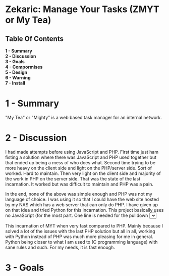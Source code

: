 
# Zekaric: Manage Your Tasks (ZMYT or My Tea)


## Table Of Contents

**1 - Summary**<br />
**2 - Discussion**<br />
**3 - Goals**<br />
**4 - Compormises**<br />
**5 - Design**<br />
**6 - Warning**<br />
**7 - Install**<br />

# 1 - Summary


"My Tea" or "Mighty" is a web based task manager for an internal network.

# 2 - Discussion


I had made attempts before using JavaScript and PHP.  First time just ham fisting a solution where there was JavaScript and PHP used together but that ended up being a mess of who does what.  Second time trying to be more heavy on the client side and light on the PHP/server side.  Sort of worked.  Hard to maintain.  Then very light on the client side and majority of the work in PHP on the server side.  That was the state of the last incarnation.  It worked but was difficult to maintain and PHP was a pain.

In the end, none of the above was simple enough and PHP was not my language of choice.  I was using it so that I could have the web site hosted by my NAS which has a web server that can only do PHP.  I have given up on that idea and tried Python for this incarnation.  This project basically uses no JavaScript (for the most part.  One line is needed for the pulldown <select> HTML items for immediate processing on a change but that's it.  It is all Python and simple text files on the server.

This incarnation of MYT when very fast compared to PHP.  Mainly because I solved a lot of the issues with the last PHP solution but all in all, working with Python instead of PHP was much more pleasing for me in general.  Python being closer to what I am used to (C programming language) with sane rules and such.  For my needs, it is fast enough.

# 3 - Goals


